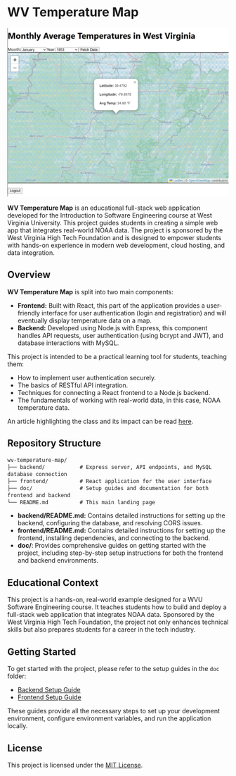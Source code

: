 # WV Temperature Map

![Screenshot of Temperatures from January 1953](./images/screenshot1.png)

**WV Temperature Map** is an educational full-stack web application developed for the Introduction to Software Engineering course at West Virginia University. This project guides students in creating a simple web app that integrates real-world NOAA data. The project is sponsored by the West Virginia High Tech Foundation and is designed to empower students with hands-on experience in modern web development, cloud hosting, and data integration.

## Overview

**WV Temperature Map** is split into two main components:

- **Frontend:** Built with React, this part of the application provides a user-friendly interface for user authentication (login and registration) and will eventually display temperature data on a map.
- **Backend:** Developed using Node.js with Express, this component handles API requests, user authentication (using bcrypt and JWT), and database interactions with MySQL.

This project is intended to be a practical learning tool for students, teaching them:
- How to implement user authentication securely.
- The basics of RESTful API integration.
- Techniques for connecting a React frontend to a Node.js backend.
- The fundamentals of working with real-world data, in this case, NOAA temperature data.

An article highlighting the class and its impact can be read [here](https://media.statler.wvu.edu/news/2025/03/03/cloud-hosting-software-project-empowers-wvu-students-for-hands-on-learning-career-readiness?fbclid=IwY2xjawI_r6BleHRuA2FlbQIxMQABHXWZEl7J5FWvDaYc1QXTufHes-BeCbPfsfS4ZERlsLbnLaoB_Y8GA-YCsA_aem_kavMonip2Uazr9BtaV1xww).

## Repository Structure

```
wv-temperature-map/
├── backend/           # Express server, API endpoints, and MySQL database connection
├── frontend/          # React application for the user interface
├── doc/               # Setup guides and documentation for both frontend and backend
└── README.md          # This main landing page
```

- **backend/README.md:** Contains detailed instructions for setting up the backend, configuring the database, and resolving CORS issues.
- **frontend/README.md:** Contains detailed instructions for setting up the frontend, installing dependencies, and connecting to the backend.
- **doc/**: Provides comprehensive guides on getting started with the project, including step-by-step setup instructions for both the frontend and backend environments.

## Educational Context

This project is a hands-on, real-world example designed for a WVU Software Engineering course. It teaches students how to build and deploy a full-stack web application that integrates NOAA data. Sponsored by the West Virginia High Tech Foundation, the project not only enhances technical skills but also prepares students for a career in the tech industry.

## Getting Started

To get started with the project, please refer to the setup guides in the `doc` folder:
- [Backend Setup Guide](doc/backend_setup.md)
- [Frontend Setup Guide](doc/frontend_setup.md)

These guides provide all the necessary steps to set up your development environment, configure environment variables, and run the application locally.

## License

This project is licensed under the [MIT License](./doc/LICENSE).
